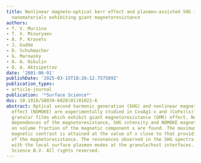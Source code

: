 ```yaml
---
title: Nonlinear magneto-optical kerr effect and plasmon-assisted SHG in magnetic
  nanomaterials exhibiting giant magnetoresistance
authors:
- T. V. Murzina
- T. V. Misuryaev
- A. F. Kravets
- J. Gudde
- D. Schuhmacher
- G. Marowsky
- A. A. Nikulin
- O. A. Aktsipetrov
date: '2001-06-01'
publishDate: '2025-03-15T18:26:12.757589Z'
publication_types:
- article-journal
publication: '*Surface Science*'
doi: 10.1016/S0039-6028(01)01022-6
abstract: Optical second harmonic generation (SHG) and nonlinear magneto-optical Kerr
  effect (NOMOKE) are experimentally studied in CoxAg1-x and (CoFe)(x)(Al2O3)(1-x)
  granular films which exhibit giant magnetoresistance (GMR) effect. Nonmonotonous
  dependences of the magnetoresistance, SHG intensity and NOMOKE magnetic contrast
  on volume fraction of the magnetic component x are found. The maximum of the NOMOKE
  magnetic contrast is attained at the value of x close to that providing the maximum
  of the magnetoresistance. The resonances observed in the SHG spectra are associated
  with the local surface plasmon modes at the granule/host interfaces. (C) 2001 Elsevier
  Science B.V. All rights reserved.
---
```

